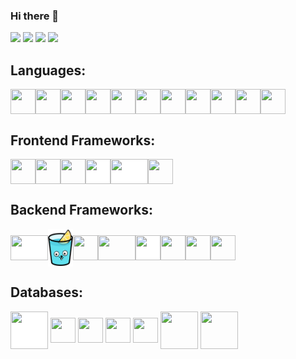 ### Hi there 👋

<!--
**Karim-W/karim-w** is a ✨ _special_ ✨ repository because its `README.md` (this file) appears on your GitHub profile.

Here are some ideas to get you started:

- 🔭 I’m currently working on ...
- 🌱 I’m currently learning ...
- 👯 I’m looking to collaborate on ...
- 🤔 I’m looking for help with ...
- 💬 Ask me about ...
- 📫 How to reach me: ...
- 😄 Pronouns: ...
- ⚡ Fun fact: ...
-->

<img src="https://github-readme-streak-stats.herokuapp.com/?user=karim-w&theme=dark"/>
<img src="https://github-readme-stats.vercel.app/api/wakatime?username=karimw&theme=dark&layout=compact" />
    <img src="https://github-readme-stats.vercel.app/api?username=karim-w&count_private=true&theme=dark&show_icons=true"/>
    <img src="https://github-readme-stats.vercel.app/api/top-langs/?username=karim-w&hide=objective-c,tex,java,HTML,Python,Makefile,C,dockerfile,ruby,javascript,CSS,C%2B%2B,C%23&count_private=true&theme=dark&radical&show_icons=true&exclude_repo=github-readme-stats,anuraghazra.github.io"/>
    <h2>Languages:</h2>
    <div style="display:flex;flex-wrap:wrap;">
    <img height="40px" width="40px" src="https://cdn.jsdelivr.net/gh/devicons/devicon/icons/go/go-original-wordmark.svg" />
    <img height="40px" width="40px" src="https://cdn.jsdelivr.net/gh/devicons/devicon/icons/typescript/typescript-original.svg" />
    <img height="40px" width="40px" src="https://cdn.jsdelivr.net/gh/devicons/devicon/icons/swift/swift-original.svg" />
    <img height="40px" width="40px" src="https://cdn.jsdelivr.net/gh/devicons/devicon/icons/javascript/javascript-original.svg" />  
    <img height="40px" width="40px" src="https://cdn.jsdelivr.net/gh/devicons/devicon/icons/java/java-original-wordmark.svg" />
    <img height="40px" width="40px" src="https://cdn.jsdelivr.net/gh/devicons/devicon/icons/cplusplus/cplusplus-original.svg" />
    <img height="40px" width="40px" src="https://cdn.jsdelivr.net/gh/devicons/devicon/icons/html5/html5-original-wordmark.svg" />  
    <img height="40px" width="40px" src="https://cdn.jsdelivr.net/gh/devicons/devicon/icons/css3/css3-original-wordmark.svg" />  
    <img height="40px" width="40px" src="https://cdn.jsdelivr.net/gh/devicons/devicon/icons/csharp/csharp-original.svg" />  
    <img height="40px" width="40px" src="https://cdn.jsdelivr.net/gh/devicons/devicon/icons/kotlin/kotlin-original.svg" />   

</svg>
    <img height="40px" width="40px" src="https://cdn.jsdelivr.net/gh/devicons/devicon/icons/elixir/elixir-original.svg" />  
    </div>
    <h2>Frontend Frameworks:</h2>
    <div style="display:flex;flex-wrap:wrap;">
    <img height="40px" width="40px" src="https://cdn.jsdelivr.net/gh/devicons/devicon/icons/react/react-original-wordmark.svg" />
    <img height="40px" width="40px" src="https://cdn.jsdelivr.net/gh/devicons/devicon/icons/vuejs/vuejs-original-wordmark.svg" />
    <img height="40px" width="40px" src="https://cdn.jsdelivr.net/gh/devicons/devicon/icons/svelte/svelte-original.svg" />
    <img height="40px" width="40px" src="https://cdn.jsdelivr.net/gh/devicons/devicon/icons/nextjs/nextjs-original.svg" style="background-color:white"  />
    <img height="40px" width="60px" src="https://cdn.jsdelivr.net/gh/devicons/devicon/icons/nuxtjs/nuxtjs-original-wordmark.svg" style="background-color:white"  />
    <img height="40px" width="40px" src="https://cdn.jsdelivr.net/gh/devicons/devicon/icons/gatsby/gatsby-plain.svg" />
    </div>
    <h2>Backend Frameworks:</h2>
    <div style="display:flex;flex-wrap:wrap;flex-direction:row;align-items:center;">
    <img height="40px" width="60px" src="https://gofiber.io/assets/images/logo.svg" style="background-color:white" />
    <img height="60px" width="40px" src="https://raw.githubusercontent.com/gin-gonic/logo/master/color.png" />
    <img height="40px" width="40px" src="https://cdn.jsdelivr.net/gh/devicons/devicon/icons/dotnetcore/dotnetcore-original.svg" />
    <img height="40px" width="60px" src="https://spring.io/images/spring-logo-9146a4d3298760c2e7e49595184e1975.svg" />
    <img height="40px" width="40px" src="https://cdn.jsdelivr.net/gh/devicons/devicon/icons/express/express-original.svg" style="background-color:white"  />
    <img height="40px" width="40px" src="https://cdn.jsdelivr.net/gh/devicons/devicon/**icons**/nestjs/nestjs-plain.svg" />
    <img height="40px" width="40px" src="https://cdn.jsdelivr.net/gh/devicons/devicon/icons/fastapi/fastapi-original.svg" />
    <img height="40px" width="40px" src="https://cdn.jsdelivr.net/gh/devicons/devicon/icons/django/django-plain.svg" />
    </div>
     <h2>Databases:</h2>
    <div style="display:flex;flex-wrap:wrap;flex-direction:row;align-items:center;gap:0.25rem;">
    <img height="60px" width="60px" src="https://cdn.jsdelivr.net/gh/devicons/devicon/icons/microsoftsqlserver/microsoftsqlserver-plain-wordmark.svg" style="background-color:white" />
    <img height="40px" width="40px" src="https://cdn.jsdelivr.net/gh/devicons/devicon/icons/postgresql/postgresql-original.svg" />
    <img height="40px" width="40px" src="https://cdn.jsdelivr.net/gh/devicons/devicon/icons/mysql/mysql-original.svg" />
    <img height="40px" width="40px" src="https://cdn.jsdelivr.net/gh/devicons/devicon/icons/couchdb/couchdb-original.svg"  />
    <img height="40px" width="40px" src="https://cdn.jsdelivr.net/gh/devicons/devicon/icons/mongodb/mongodb-original.svg" />
    <img height="60px" width="60px" src="https://cdn.jsdelivr.net/gh/devicons/devicon/icons/firebase/firebase-plain-wordmark.svg" />
    <img height="60px" width="60px" src="https://cdn.jsdelivr.net/gh/devicons/devicon/icons/redis/redis-original-wordmark.svg" />
    </div>

